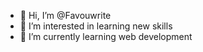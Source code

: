 - 👋 Hi, I’m @Favouwrite
- 👀 I’m interested in learning new skills
- 🌱 I’m currently learning web development
<!---
Favouwrite/Favouwrite is a ✨ special ✨ repository because its `README.md` (this file) appears on your GitHub profile.
You can click the Preview link to take a look at your changes.
--->
